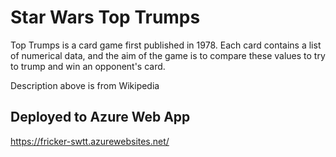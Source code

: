 # Star Wars Top Trumps

Top Trumps is a card game first published in 1978.
Each card contains a list of numerical data, and the aim of the game is to compare these values to try to trump and win an opponent's card.

Description above is from Wikipedia

## Deployed to Azure Web App

https://fricker-swtt.azurewebsites.net/